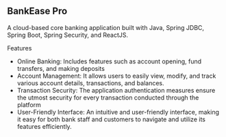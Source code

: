 ## BankEase Pro

A cloud-based core banking application built with Java, Spring JDBC, Spring Boot, Spring Security, and ReactJS.

Features
- Online Banking: Includes features such as account opening, fund transfers, and making deposits
- Account Management: It allows users to easily view, modify, and track various account details, transactions, and balances.
- Transaction Security: The application authentication measures ensure the utmost security for every transaction conducted through the platform
- User-Friendly Interface: An intuitive and user-friendly interface, making it easy for both bank staff and customers to navigate and utilize its features efficiently.
